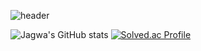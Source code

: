 ![header](https://capsule-render.vercel.app/api?&type=waving&color=gradient&height=180&text=Guri&animation=fadeIn&fontAlignY=30&desc=Always%30Be%20improving.&descAlignY=45&descAlign=65&fontColor=black)

![Jagwa's GitHub stats](https://github-readme-stats.vercel.app/api?username=tmsksfh2012&&show_icons=true&theme=vue)
[![Solved.ac Profile](http://mazassumnida.wtf/api/v2/generate_badge?boj=tmsksfh2012)](https://solved.ac/tmsksfh2012/)
